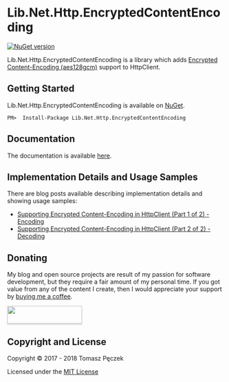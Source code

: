 # Lib.Net.Http.EncryptedContentEncoding
[![NuGet version](https://badge.fury.io/nu/Lib.Net.Http.EncryptedContentEncoding.svg)](http://badge.fury.io/nu/Lib.Net.Http.EncryptedContentEncoding)

Lib.Net.Http.EncryptedContentEncoding is a library which adds [Encrypted Content-Encoding (aes128gcm)](https://tools.ietf.org/html/rfc8188) support to HttpClient.

## Getting Started

Lib.Net.Http.EncryptedContentEncoding is available on [NuGet](https://www.nuget.org/packages/Lib.Net.Http.EncryptedContentEncoding/).

```
PM>  Install-Package Lib.Net.Http.EncryptedContentEncoding
```

## Documentation

The documentation is available [here](https://tpeczek.github.io/Lib.Net.Http.EncryptedContentEncoding/).

## Implementation Details and Usage Samples

There are blog posts available describing implementation details and showing usage samples:

- [Supporting Encrypted Content-Encoding in HttpClient (Part 1 of 2) - Encoding](https://tpeczek.com/2017/02/supporting-encrypted-content-encoding.html)
- [Supporting Encrypted Content-Encoding in HttpClient (Part 2 of 2) - Decoding](https://tpeczek.com/2017/03/supporting-encrypted-content-encoding.html)

## Donating

My blog and open source projects are result of my passion for software development, but they require a fair amount of my personal time. If you got value from any of the content I create, then I would appreciate your support by [buying me a coffee](https://www.buymeacoffee.com/tpeczek).

<a href="https://www.buymeacoffee.com/tpeczek"><img src="https://www.buymeacoffee.com/assets/img/custom_images/black_img.png" style="height: 41px !important;width: 174px !important;box-shadow: 0px 3px 2px 0px rgba(190, 190, 190, 0.5) !important;-webkit-box-shadow: 0px 3px 2px 0px rgba(190, 190, 190, 0.5) !important;"  target="_blank"></a>

## Copyright and License

Copyright © 2017 - 2018 Tomasz Pęczek

Licensed under the [MIT License](https://github.com/tpeczek/Lib.Net.Http.EncryptedContentEncoding/blob/master/LICENSE.md)

